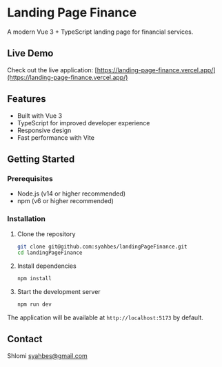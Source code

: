 # Landing Page Finance

A modern Vue 3 + TypeScript landing page for financial services.

## Live Demo

Check out the live application: [https://landing-page-finance.vercel.app/](https://landing-page-finance.vercel.app/)

## Features

- Built with Vue 3
- TypeScript for improved developer experience
- Responsive design
- Fast performance with Vite

## Getting Started

### Prerequisites

- Node.js (v14 or higher recommended)
- npm (v6 or higher recommended)

### Installation

1. Clone the repository

   ```sh
   git clone git@github.com:syahbes/landingPageFinance.git
   cd landingPageFinance
   ```

2. Install dependencies

   ```sh
   npm install
   ```

3. Start the development server
   ```sh
   npm run dev
   ```

The application will be available at `http://localhost:5173` by default.

## Contact

Shlomi
syahbes@gmail.com

